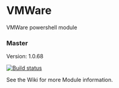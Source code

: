 # VMWare
VMWare powershell module

### Master

Version: 1.0.68

[![Build status](https://ci.appveyor.com/api/projects/status/v6ex7ak8plsoutn5/branch/master?svg=true)](https://ci.appveyor.com/project/jeffbuenting/vmware/branch/master)


See the Wiki for more Module information.

